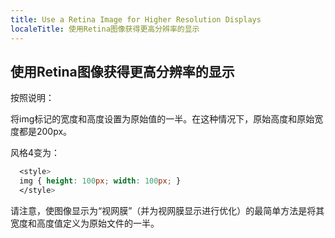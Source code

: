 ```yaml
---
title: Use a Retina Image for Higher Resolution Displays
localeTitle: 使用Retina图像获得更高分辨率的显示
---
```

## 使用Retina图像获得更高分辨率的显示

按照说明：

将img标记的宽度和高度设置为原始值的一半。在这种情况下，原始高度和原始宽度都是200px。

风格4变为：

```css
  <style> 
  img { height: 100px; width: 100px; } 
  </style> 
```

请注意，使图像显示为“视网膜”（并为视网膜显示进行优化）的最简单方法是将其宽度和高度值定义为原始文件的一半。
